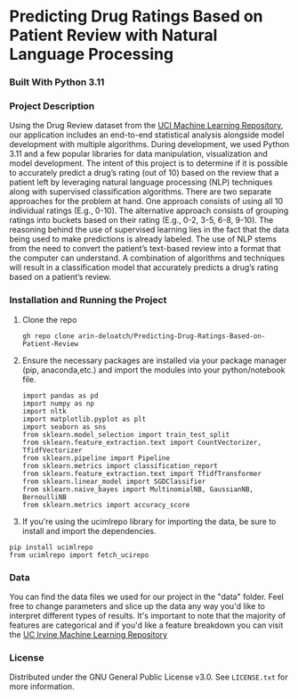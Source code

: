 # Predicting Drug Ratings Based on Patient Review with Natural Language Processing

### Built With Python 3.11

<!-- ABOUT THE PROJECT -->
### Project Description

Using the Drug Review dataset from the <a href="https://archive.ics.uci.edu/dataset/462/drug+review+dataset+drugs+com">UCI Machine Learning Repository</a>, our application includes an end-to-end statistical analysis alongside model development with multiple algorithms. During development, we used Python 3.11 and a few popular libraries for data manipulation, visualization and model development. The intent of this project is to determine if it is possible to accurately predict a drug’s rating (out of 10) based on the review that a patient left by leveraging natural language processing (NLP) techniques along with supervised classification algorithms. There are two separate approaches for the problem at hand. One approach consists of using all 10 individual ratings (E.g., 0-10). The alternative approach consists of grouping ratings into buckets based on their rating (E.g., 0-2, 3-5, 6-8, 9-10). The reasoning behind the use of supervised learning lies in the fact that the data being used to make predictions is already labeled. The use of NLP stems from the need to convert the patient’s text-based review into a format that the computer can understand. A combination of algorithms and techniques will result in a classification model that accurately predicts a drug’s rating based on a patient’s review. 


<!-- Installation and Running the Project -->
### Installation and Running the Project
1. Clone the repo 
   ```
   gh repo clone arin-deloatch/Predicting-Drug-Ratings-Based-on-Patient-Review
    ```
   
2. Ensure the necessary packages are installed via your package manager (pip, anaconda,etc.) and import the modules into your python/notebook file. 
    ```
   import pandas as pd
   import numpy as np
    import nltk
    import matplotlib.pyplot as plt
    import seaborn as sns
    from sklearn.model_selection import train_test_split
    from sklearn.feature_extraction.text import CountVectorizer, TfidfVectorizer
    from sklearn.pipeline import Pipeline
    from sklearn.metrics import classification_report
    from sklearn.feature_extraction.text import TfidfTransformer
    from sklearn.linear_model import SGDClassifier
    from sklearn.naive_bayes import MultinomialNB, GaussianNB, BernoulliNB
    from sklearn.metrics import accuracy_score
     ```
3. If you're using the ucimlrepo library for importing the data, be sure to install and import the dependencies.
  ```
  pip install ucimlrepo
  from ucimlrepo import fetch_ucirepo
 ```

### Data
You can find the data files we used for our project in the "data" folder. Feel free to change parameters and slice up the data any way you'd like to interpret different types of results. It's important to note that the majority of features are categorical and if you'd like a feature breakdown you can visit the <a href="https://archive.ics.uci.edu/dataset/462/drug+review+dataset+drugs+com" target="_blank">UC Irvine Machine Learning Repository</a>

<!-- LICENSE -->
### License

Distributed under the GNU General Public License v3.0. See `LICENSE.txt` for more information.
